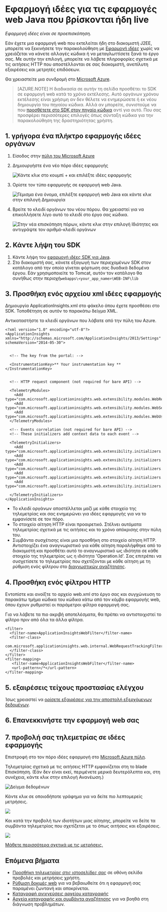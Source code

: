 <properties 
    pageTitle="Εφαρμογή ιδέες για τις εφαρμογές web Java που βρίσκονται ήδη live" 
    description="Έναρξη παρακολούθησης μια εφαρμογή web που εκτελείται ήδη στο διακομιστή" 
    services="application-insights" 
    documentationCenter="java"
    authors="alancameronwills" 
    manager="douge"/>

<tags 
    ms.service="application-insights" 
    ms.workload="tbd" 
    ms.tgt_pltfrm="ibiza" 
    ms.devlang="na" 
    ms.topic="article" 
    ms.date="08/24/2016" 
    ms.author="awills"/>
 
# <a name="application-insights-for-java-web-apps-that-are-already-live"></a>Εφαρμογή ιδέες για τις εφαρμογές web Java που βρίσκονται ήδη live

*Εφαρμογή ιδέες είναι σε προεπισκόπηση.*

Εάν έχετε μια εφαρμογή web που εκτελείται ήδη στο διακομιστή J2EE, μπορείτε να ξεκινήσετε την παρακολούθηση με [Εφαρμογή ιδέες](app-insights-overview.md) χωρίς να χρειάζεται να κάνετε αλλαγές κώδικα ή να μεταγλωττίσετε ξανά το έργο σας. Με αυτήν την επιλογή, μπορείτε να λάβετε πληροφορίες σχετικά με τις αιτήσεις HTTP που αποστέλλονται σε σας διακομιστή, ανεπίλυτη εξαιρέσεις και μετρητές επιδόσεων.

Θα χρειαστείτε μια συνδρομή στο [Microsoft Azure](https://azure.com).

> [AZURE.NOTE] Η διαδικασία σε αυτήν τη σελίδα προσθέτει το SDK σε εφαρμογή web κατά το χρόνο εκτέλεσης. Αυτό οργάνων χρόνου εκτέλεσης είναι χρήσιμη αν δεν θέλετε να ενημερώσετε ή εκ νέου δημιουργία του πηγαίου κώδικα. Αλλά αν μπορείτε, συνιστούμε να που [προσθέτετε στο SDK στον πηγαίο κώδικα](app-insights-java-get-started.md) αντί για αυτό. Που σας προσφέρει περισσότερες επιλογές όπως σύνταξη κώδικα για την παρακολούθηση της δραστηριότητας χρήστη.

## <a name="1-get-an-application-insights-instrumentation-key"></a>1. γρήγορα ένα πλήκτρο εφαρμογής ιδέες οργάνων

1. Είσοδος στην [πύλη του Microsoft Azure](https://portal.azure.com)
2. Δημιουργήστε ένα νέο πόρο ιδέες εφαρμογής

    ![Κάντε κλικ στο κουμπί + και επιλέξτε ιδέες εφαρμογής](./media/app-insights-java-live/01-create.png)
3. Ορίστε τον τύπο εφαρμογής σε εφαρμογή web Java.

    ![Γέμισμα ένα όνομα, επιλέξτε εφαρμογή web Java και κάντε κλικ στην επιλογή Δημιουργία](./media/app-insights-java-live/02-create.png)
4. Βρείτε το κλειδί οργάνων του νέου πόρου. Θα χρειαστεί για να επικολλήσετε λίγο αυτό το κλειδί στο έργο σας κώδικα.

    ![Στην νέα επισκόπηση πόρων, κάντε κλικ στην επιλογή Ιδιότητες και αντιγράψτε τον αριθμό-κλειδί οργάνων](./media/app-insights-java-live/03-key.png)

## <a name="2-download-the-sdk"></a>2. Κάντε λήψη του SDK

1. Κάντε λήψη του [εφαρμογή ιδέες SDK για Java](https://aka.ms/aijavasdk). 
2. Στο διακομιστή σας, κάνετε εξαγωγή των περιεχομένων SDK στον κατάλογο από την οποία γίνεται φόρτωση σας δυαδικά δεδομένα έργου. Εάν χρησιμοποιείτε το Tomcat, αυτόν τον κατάλογο θα συνήθως στην περιοχή`webapps\<your_app_name>\WEB-INF\lib`


## <a name="3-add-an-application-insights-xml-file"></a>3. Προσθήκη ενός αρχείου xml ιδέες εφαρμογής

Δημιουργία ApplicationInsights.xml στο φάκελο όπου έχετε προσθέσει στο SDK. Τοποθέτηση σε αυτόν το παρακάτω δείγμα XML.

Αντικαταστήστε το κλειδί οργάνων που λάβατε από την πύλη του Azure.

    <?xml version="1.0" encoding="utf-8"?>
    <ApplicationInsights xmlns="http://schemas.microsoft.com/ApplicationInsights/2013/Settings" schemaVersion="2014-05-30">


      <!-- The key from the portal: -->

      <InstrumentationKey>** Your instrumentation key **</InstrumentationKey>


      <!-- HTTP request component (not required for bare API) -->

      <TelemetryModules>
        <Add type="com.microsoft.applicationinsights.web.extensibility.modules.WebRequestTrackingTelemetryModule"/>
        <Add type="com.microsoft.applicationinsights.web.extensibility.modules.WebSessionTrackingTelemetryModule"/>
        <Add type="com.microsoft.applicationinsights.web.extensibility.modules.WebUserTrackingTelemetryModule"/>
      </TelemetryModules>

      <!-- Events correlation (not required for bare API) -->
      <!-- These initializers add context data to each event -->

      <TelemetryInitializers>
        <Add   type="com.microsoft.applicationinsights.web.extensibility.initializers.WebOperationIdTelemetryInitializer"/>
        <Add type="com.microsoft.applicationinsights.web.extensibility.initializers.WebOperationNameTelemetryInitializer"/>
        <Add type="com.microsoft.applicationinsights.web.extensibility.initializers.WebSessionTelemetryInitializer"/>
        <Add type="com.microsoft.applicationinsights.web.extensibility.initializers.WebUserTelemetryInitializer"/>
        <Add type="com.microsoft.applicationinsights.web.extensibility.initializers.WebUserAgentTelemetryInitializer"/>

      </TelemetryInitializers>
    </ApplicationInsights>


* Το κλειδί οργάνων αποστέλλεται μαζί με κάθε στοιχείο της τηλεμετρίας και σας ενημερώνει για ιδέες εφαρμογής για να το εμφανίσετε σε τον πόρο.
* Το στοιχείο αίτηση HTTP είναι προαιρετικό. Στέλνει αυτόματα τηλεμετρίας σχετικά με τις αιτήσεις και το χρόνο απόκρισης στην πύλη του.
* Συμβάντα συσχέτισης είναι μια προσθήκη στο στοιχείο αίτηση HTTP. Αντιστοιχίζει ένα αναγνωριστικό για κάθε αίτηση παραλήφθηκε από το διακομιστή και προσθέτει αυτό το αναγνωριστικό ως ιδιότητα σε κάθε στοιχείο της τηλεμετρίας ως η ιδιότητα 'Operation.Id'. Σας επιτρέπει να συσχετίσετε το τηλεμετρίας που σχετίζονται με κάθε αίτηση με τη ρύθμιση ενός φίλτρου στο [διαγνωστικών αναζήτησης](app-insights-diagnostic-search.md).


## <a name="4-add-an-http-filter"></a>4. Προσθήκη ενός φίλτρου HTTP

Εντοπίστε και ανοίξτε το αρχείο web.xml στο έργο σας και συγχώνευση το παρακάτω τμήμα κώδικα του κώδικα κάτω από τον κόμβο εφαρμογής web, όπου έχουν ρυθμιστεί οι παράμετροι φίλτρα εφαρμογή σας.

Για να λάβετε τα πιο ακριβή αποτελέσματα, θα πρέπει να αντιστοιχιστεί το φίλτρο πριν από όλα τα άλλα φίλτρα.

    <filter>
      <filter-name>ApplicationInsightsWebFilter</filter-name>
      <filter-class>
        com.microsoft.applicationinsights.web.internal.WebRequestTrackingFilter
      </filter-class>
    </filter>
    <filter-mapping>
       <filter-name>ApplicationInsightsWebFilter</filter-name>
       <url-pattern>/*</url-pattern>
    </filter-mapping>

## <a name="5-check-firewall-exceptions"></a>5. εξαιρέσεις τείχους προστασίας ελέγχου

Ίσως χρειαστεί να [ορίσετε εξαιρέσεις για την αποστολή εξερχόμενων δεδομένων](app-insights-ip-addresses.md).

## <a name="6-restart-your-web-app"></a>6. Επανεκκινήστε την εφαρμογή web σας

## <a name="7-view-your-telemetry-in-application-insights"></a>7. προβολή σας τηλεμετρίας σε ιδέες εφαρμογής

Επιστροφή στο τον πόρο ιδέες εφαρμογή στο [Microsoft Azure πύλη](https://portal.azure.com).

Τηλεμετρίας σχετικά με τις αιτήσεις HTTP εμφανίζεται στη το blade Επισκόπηση. (Εάν δεν είναι εκεί, περιμένετε μερικά δευτερόλεπτα και, στη συνέχεια, κάντε κλικ στην επιλογή Ανανέωση.)

![Δείγμα δεδομένων](./media/app-insights-java-live/5-results.png)
 

Κάντε κλικ σε οποιοδήποτε γράφημα για να δείτε πιο λεπτομερείς μετρήσεις. 

![](./media/app-insights-java-live/6-barchart.png)

 

Και κατά την προβολή των ιδιοτήτων μιας αίτησης, μπορείτε να δείτε τα συμβάντα τηλεμετρίας που σχετίζεται με το όπως αιτήσεις και εξαιρέσεις.
 
![](./media/app-insights-java-live/7-instance.png)


[Μάθετε περισσότερα σχετικά με τις μετρήσεις.](app-insights-metrics-explorer.md)



## <a name="next-steps"></a>Επόμενα βήματα

* [Προσθήκη τηλεμετρίας στις ιστοσελίδες σας](app-insights-web-track-usage.md) σε οθόνη σελίδα προβολές και μετρήσεις χρήστη.
* [Ρύθμιση δοκιμές web](app-insights-monitor-web-app-availability.md) για να βεβαιωθείτε ότι η εφαρμογή σας παραμένει ζωντανή και αποκρίνεται.
* [Καταγραφή ανιχνεύσεις αρχείου καταγραφής](app-insights-java-trace-logs.md)
* [Αρχεία καταγραφής και συμβάντα αναζήτησης](app-insights-diagnostic-search.md) για να βοηθά στη διάγνωση προβλημάτων.


 
